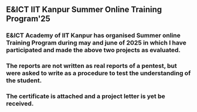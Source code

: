 ## E&ICT IIT Kanpur Summer Online Training Program'25

### E&ICT Academy of IIT Kanpur has organised Summer online Training Program during may and june of 2025 in which I have participated and made the above two projects as evaluated. 
### The reports are not written as real reports of a pentest, but were asked to write as a procedure to test the understanding of the student.
### The certificate is attached and a project letter is yet be received.

